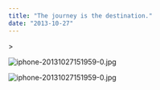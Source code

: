 ```yaml
---
title: "The journey is the destination."
date: "2013-10-27"
---
```


\>

<img src="https://images.squarespace-cdn.com/content/v1/4ff3a147e4b0d277e95412d1/1382901640618-UYRB6GHXJ0T1PWW46IDK/iphone-20131027151959-0.jpg" alt="iphone-20131027151959-0.jpg" />

![iphone-20131027151959-0.jpg](https://images.squarespace-cdn.com/content/v1/4ff3a147e4b0d277e95412d1/1382901640618-UYRB6GHXJ0T1PWW46IDK/iphone-20131027151959-0.jpg)
